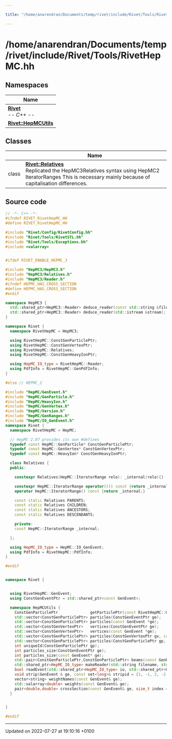 ```yaml
---

title: "/home/anarendran/Documents/temp/rivet/include/Rivet/Tools/RivetHepMC.hh"

---
```


# /home/anarendran/Documents/temp/rivet/include/Rivet/Tools/RivetHepMC.hh



## Namespaces

| Name           |
| -------------- |
| **[Rivet](http://example.org/namespaces/namespacerivet/)** <br>-*- C++ -*-  |
| **[Rivet::HepMCUtils](http://example.org/namespaces/namespacerivet_1_1hepmcutils/)**  |

## Classes

|                | Name           |
| -------------- | -------------- |
| class | **[Rivet::Relatives](http://example.org/classes/classrivet_1_1relatives/)** <br>Replicated the HepMC3Relatives syntax using HepMC2 IteratorRanges This is necessary mainly because of capitalisation differences.  |




## Source code

```cpp
// -*- C++ -*-
#ifndef RIVET_RivetHepMC_HH
#define RIVET_RivetHepMC_HH

#include "Rivet/Config/RivetConfig.hh"
#include "Rivet/Tools/RivetSTL.hh"
#include "Rivet/Tools/Exceptions.hh"
#include <valarray>


#ifdef RIVET_ENABLE_HEPMC_3

#include "HepMC3/HepMC3.h"
#include "HepMC3/Relatives.h"
#include "HepMC3/Reader.h"
#ifndef HEPMC_HAS_CROSS_SECTION
#define HEPMC_HAS_CROSS_SECTION
#endif

namespace HepMC3 {
  std::shared_ptr<HepMC3::Reader> deduce_reader(const std::string &filename);
  std::shared_ptr<HepMC3::Reader> deduce_reader(std::istream &stream);
}

namespace Rivet {
  namespace RivetHepMC = HepMC3;

  using RivetHepMC::ConstGenParticlePtr;
  using RivetHepMC::ConstGenVertexPtr;
  using RivetHepMC::Relatives;
  using RivetHepMC::ConstGenHeavyIonPtr;

  using HepMC_IO_type = RivetHepMC::Reader;
  using PdfInfo = RivetHepMC::GenPdfInfo;
}

#else // HEPMC_2

#include "HepMC/GenEvent.h"
#include "HepMC/GenParticle.h"
#include "HepMC/HeavyIon.h"
#include "HepMC/GenVertex.h"
#include "HepMC/Version.h"
#include "HepMC/GenRanges.h"
#include "HepMC/IO_GenEvent.h"
namespace Rivet {
  namespace RivetHepMC = HepMC;

  // HepMC 2.07 provides its own #defines
  typedef const HepMC::GenParticle* ConstGenParticlePtr;
  typedef const HepMC::GenVertex* ConstGenVertexPtr;
  typedef const HepMC::HeavyIon* ConstGenHeavyIonPtr;

  class Relatives {
  public:

    constexpr Relatives(HepMC::IteratorRange relo): _internal(relo){}

    constexpr HepMC::IteratorRange operator()() const {return _internal;}
    operator HepMC::IteratorRange() const {return _internal;}

    const static Relatives PARENTS;
    const static Relatives CHILDREN;
    const static Relatives ANCESTORS;
    const static Relatives DESCENDANTS;

    private:
    const HepMC::IteratorRange _internal;

  };

  using HepMC_IO_type = HepMC::IO_GenEvent;
  using PdfInfo = RivetHepMC::PdfInfo;
}

#endif


namespace Rivet {


  using RivetHepMC::GenEvent;
  using ConstGenEventPtr = std::shared_ptr<const GenEvent>;

  namespace HepMCUtils {
    ConstGenParticlePtr              getParticlePtr(const RivetHepMC::GenParticle & gp);
    std::vector<ConstGenParticlePtr> particles(ConstGenEventPtr ge);
    std::vector<ConstGenParticlePtr> particles(const GenEvent *ge);
    std::vector<ConstGenVertexPtr>   vertices(ConstGenEventPtr ge);
    std::vector<ConstGenVertexPtr>   vertices(const GenEvent *ge);
    std::vector<ConstGenParticlePtr> particles(ConstGenVertexPtr gv, const Relatives &relo);
    std::vector<ConstGenParticlePtr> particles(ConstGenParticlePtr gp, const Relatives &relo);
    int uniqueId(ConstGenParticlePtr gp);
    int particles_size(ConstGenEventPtr ge);
    int particles_size(const GenEvent* ge);
    std::pair<ConstGenParticlePtr,ConstGenParticlePtr> beams(const GenEvent* ge);
    std::shared_ptr<HepMC_IO_type> makeReader(std::string filename, std::shared_ptr<std::istream>& istrp, std::string* errm = 0);
    bool readEvent(std::shared_ptr<HepMC_IO_type> io, std::shared_ptr<GenEvent> evt);
    void strip(GenEvent & ge, const set<long>& stripid = {1, -1, 2, -2, 3,-3, 21});
    vector<string> weightNames(const GenEvent& ge);
    std::valarray<double> weights(const GenEvent& ge);
    pair<double,double> crossSection(const GenEvent& ge, size_t index = 0);
  }


}

#endif
```


-------------------------------

Updated on 2022-07-27 at 19:10:16 +0100
